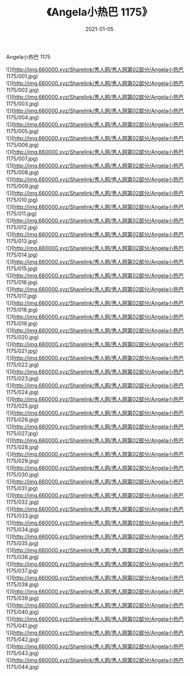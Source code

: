 ﻿---
layout: post
title:  《Angela小热巴 1175》
date:   2021-01-05
img: http://img.660000.xyz/Sharelink/秀人网/秀人网第02部分/Angela小热巴 1175/000.jpg
categories: [美女, 清纯, 唯美]
---

Angela小热巴 1175

  ![](http://img.660000.xyz/Sharelink/秀人网/秀人网第02部分/Angela小热巴 1175/001.jpg) <br> ![](http://img.660000.xyz/Sharelink/秀人网/秀人网第02部分/Angela小热巴 1175/002.jpg) <br> ![](http://img.660000.xyz/Sharelink/秀人网/秀人网第02部分/Angela小热巴 1175/003.jpg) <br> ![](http://img.660000.xyz/Sharelink/秀人网/秀人网第02部分/Angela小热巴 1175/004.jpg) <br> ![](http://img.660000.xyz/Sharelink/秀人网/秀人网第02部分/Angela小热巴 1175/005.jpg) <br> ![](http://img.660000.xyz/Sharelink/秀人网/秀人网第02部分/Angela小热巴 1175/006.jpg) <br> ![](http://img.660000.xyz/Sharelink/秀人网/秀人网第02部分/Angela小热巴 1175/007.jpg) <br> ![](http://img.660000.xyz/Sharelink/秀人网/秀人网第02部分/Angela小热巴 1175/008.jpg) <br> ![](http://img.660000.xyz/Sharelink/秀人网/秀人网第02部分/Angela小热巴 1175/009.jpg) <br> ![](http://img.660000.xyz/Sharelink/秀人网/秀人网第02部分/Angela小热巴 1175/010.jpg) <br> ![](http://img.660000.xyz/Sharelink/秀人网/秀人网第02部分/Angela小热巴 1175/011.jpg) <br> ![](http://img.660000.xyz/Sharelink/秀人网/秀人网第02部分/Angela小热巴 1175/012.jpg) <br> ![](http://img.660000.xyz/Sharelink/秀人网/秀人网第02部分/Angela小热巴 1175/013.jpg) <br> ![](http://img.660000.xyz/Sharelink/秀人网/秀人网第02部分/Angela小热巴 1175/014.jpg) <br> ![](http://img.660000.xyz/Sharelink/秀人网/秀人网第02部分/Angela小热巴 1175/015.jpg) <br> ![](http://img.660000.xyz/Sharelink/秀人网/秀人网第02部分/Angela小热巴 1175/016.jpg) <br> ![](http://img.660000.xyz/Sharelink/秀人网/秀人网第02部分/Angela小热巴 1175/017.jpg) <br> ![](http://img.660000.xyz/Sharelink/秀人网/秀人网第02部分/Angela小热巴 1175/018.jpg) <br> ![](http://img.660000.xyz/Sharelink/秀人网/秀人网第02部分/Angela小热巴 1175/019.jpg) <br> ![](http://img.660000.xyz/Sharelink/秀人网/秀人网第02部分/Angela小热巴 1175/020.jpg) <br> ![](http://img.660000.xyz/Sharelink/秀人网/秀人网第02部分/Angela小热巴 1175/021.jpg) <br> ![](http://img.660000.xyz/Sharelink/秀人网/秀人网第02部分/Angela小热巴 1175/022.jpg) <br> ![](http://img.660000.xyz/Sharelink/秀人网/秀人网第02部分/Angela小热巴 1175/023.jpg) <br> ![](http://img.660000.xyz/Sharelink/秀人网/秀人网第02部分/Angela小热巴 1175/024.jpg) <br> ![](http://img.660000.xyz/Sharelink/秀人网/秀人网第02部分/Angela小热巴 1175/025.jpg) <br> ![](http://img.660000.xyz/Sharelink/秀人网/秀人网第02部分/Angela小热巴 1175/026.jpg) <br> ![](http://img.660000.xyz/Sharelink/秀人网/秀人网第02部分/Angela小热巴 1175/027.jpg) <br> ![](http://img.660000.xyz/Sharelink/秀人网/秀人网第02部分/Angela小热巴 1175/028.jpg) <br> ![](http://img.660000.xyz/Sharelink/秀人网/秀人网第02部分/Angela小热巴 1175/029.jpg) <br> ![](http://img.660000.xyz/Sharelink/秀人网/秀人网第02部分/Angela小热巴 1175/030.jpg) <br> ![](http://img.660000.xyz/Sharelink/秀人网/秀人网第02部分/Angela小热巴 1175/031.jpg) <br> ![](http://img.660000.xyz/Sharelink/秀人网/秀人网第02部分/Angela小热巴 1175/032.jpg) <br> ![](http://img.660000.xyz/Sharelink/秀人网/秀人网第02部分/Angela小热巴 1175/033.jpg) <br> ![](http://img.660000.xyz/Sharelink/秀人网/秀人网第02部分/Angela小热巴 1175/034.jpg) <br> ![](http://img.660000.xyz/Sharelink/秀人网/秀人网第02部分/Angela小热巴 1175/035.jpg) <br> ![](http://img.660000.xyz/Sharelink/秀人网/秀人网第02部分/Angela小热巴 1175/036.jpg) <br> ![](http://img.660000.xyz/Sharelink/秀人网/秀人网第02部分/Angela小热巴 1175/037.jpg) <br> ![](http://img.660000.xyz/Sharelink/秀人网/秀人网第02部分/Angela小热巴 1175/038.jpg) <br> ![](http://img.660000.xyz/Sharelink/秀人网/秀人网第02部分/Angela小热巴 1175/039.jpg) <br> ![](http://img.660000.xyz/Sharelink/秀人网/秀人网第02部分/Angela小热巴 1175/040.jpg) <br> ![](http://img.660000.xyz/Sharelink/秀人网/秀人网第02部分/Angela小热巴 1175/041.jpg) <br> ![](http://img.660000.xyz/Sharelink/秀人网/秀人网第02部分/Angela小热巴 1175/042.jpg) <br> ![](http://img.660000.xyz/Sharelink/秀人网/秀人网第02部分/Angela小热巴 1175/043.jpg) <br> ![](http://img.660000.xyz/Sharelink/秀人网/秀人网第02部分/Angela小热巴 1175/044.jpg) <br>